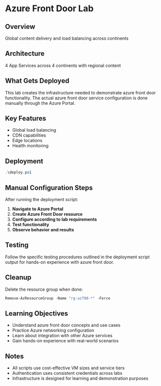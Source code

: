 # Azure Front Door Lab

## Overview
Global content delivery and load balancing across continents

## Architecture
4 App Services across 4 continents with regional content

## What Gets Deployed
This lab creates the infrastructure needed to demonstrate azure front door functionality. The actual azure front door service configuration is done manually through the Azure Portal.

## Key Features
- Global load balancing
- CDN capabilities
- Edge locations
- Health monitoring

## Deployment
```powershell
.\deploy.ps1
```

## Manual Configuration Steps
After running the deployment script:

1. **Navigate to Azure Portal**
2. **Create Azure Front Door resource**
3. **Configure according to lab requirements**
4. **Test functionality**
5. **Observe behavior and results**

## Testing
Follow the specific testing procedures outlined in the deployment script output for hands-on experience with azure front door.

## Cleanup
Delete the resource group when done:
```powershell
Remove-AzResourceGroup -Name "rg-az700-*" -Force
```

## Learning Objectives
- Understand azure front door concepts and use cases
- Practice Azure networking configuration
- Learn about integration with other Azure services
- Gain hands-on experience with real-world scenarios

## Notes
- All scripts use cost-effective VM sizes and service tiers
- Authentication uses consistent credentials across labs
- Infrastructure is designed for learning and demonstration purposes
